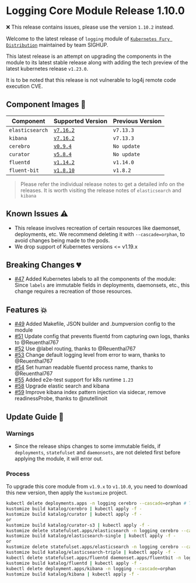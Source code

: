 # Logging Core Module Release 1.10.0

:x: This release contains issues, please use the version `1.10.2` instead.

Welcome to the latest release of `logging` module of [`Kubernetes Fury
Distribution`](https://github.com/sighupio/fury-distribution) maintained by team
SIGHUP.

This latest release is an attempt on upgrading the components in the module to
its latest stable release along with adding the tech preview of the latest
kubernetes release `v1.23.0`.

It is to be noted that this release is not vulnerable to log4j remote code execution CVE.

## Component Images 🚢

| Component       | Supported Version                                                                                      | Previous Version |
|-----------------|--------------------------------------------------------------------------------------------------------|------------------|
| `elasticsearch` | [`v7.16.2`](https://www.elastic.co/guide/en/elasticsearch/reference/current/release-notes-7.16.3.html) | `v7.13.3`        |
| `kibana`        | [`v7.16.2`](https://www.elastic.co/guide/en/kibana/current/release-notes-7.16.2.html)                  | `v7.13.3`        |
| `cerebro`       | [`v0.9.4`](https://github.com/lmenezes/cerebro/releases/tag/v0.9.4)                                    | `No update`      |
| `curator`       | [`v5.8.4`](https://github.com/elastic/curator/releases/tag/v5.8.4)                                     | `No update`      |
| `fluentd`       | [`v1.14.2`](https://github.com/fluent/fluentd/releases/tag/v1.14.2)                                    | `v1.14.0`        |
| `fluent-bit`    | [`v1.8.10`](https://fluentbit.io/announcements/v1.8.10/)                                               | `v1.8.2`         |

> Please refer the individual release notes to get a detailed info on the
> releases. It is worth visiting the release notes of `elasticsearch` and `kibana`

## Known Issues ⚠️

- This release involves recreation of certain resources like daemonset, deployments, etc. We recommend deleting it with `--cascade=orphan`, to avoid changes being made to the pods.
- We drop support of Kubernetes versions <= v1.19.x

## Breaking Changes 💔

- [#47](https://github.com/sighupio/fury-kubernetes-logging/pull/47) Added Kubernetes labels to all the components of the module: Since `labels` are immutable fields in deployments, daemonsets, etc., this change requires a recreation of those resources.

## Features 💥

- [#49](https://github.com/sighupio/fury-kubernetes-logging/pull/49) Added Makefile, JSON builder and .bumpversion config to the module
- [#51](https://github.com/sighupio/fury-kubernetes-logging/pull/51) Update config that prevents fluentd from capturing own logs, thanks to @Reuenthal767
- [#52](https://github.com/sighupio/fury-kubernetes-logging/pull/52) Use @label routing, thanks to @Reuenthal767
- [#53](https://github.com/sighupio/fury-kubernetes-logging/pull/53) Change default logging level from error to warn, thanks to @Reuenthal767
- [#54](https://github.com/sighupio/fury-kubernetes-logging/pull/54) Set human readable fluentd process name, thanks to @Reuenthal767
- [#55](https://github.com/sighupio/fury-kubernetes-logging/pull/55) Added e2e-test support for k8s runtime `1.23`
- [#58](https://github.com/sighupio/fury-kubernetes-logging/pull/58) Upgrade elastic search and kibana
- [#59](https://github.com/sighupio/fury-kubernetes-logging/pull/59) Improve kibana index pattern injection via sidecar, remove readinessProbe, thanks to @nutellinoit

## Update Guide 🦮

### Warnings

- Since the release ships changes to some immutable fields, if `deployments`, `statefulset` and `daemonsets`, are not deleted first before applying the module, it will error out.

### Process

To upgrade this core module from `v1.9.x` to `v1.10.0`, you need to download this new version, then apply the `kustomize` project.

```bash
kubectl delete deployments.apps -n logging cerebro --cascade=orphan # This delete deployments, ds, etc. so the newly added labels can be applied
kustomize build katalog/cerebro | kubectl apply -f -
kustomize build katalog/curator | kubectl apply -f -
or
kustomize build katalog/curator-s3 | kubectl apply -f -
kustomize delete statefulset.apps/elasticsearch -n logging cerebro --cascade=orphan
kustomize build katalog/elasticsearch-single | kubectl apply -f -
or
kustomize delete statefulset.apps/elasticsearch -n logging cerebro --cascade=orphan
kustomize build katalog/elasticsearch-triple | kubectl apply -f -
kubectl delete statefulset.apps/fluentd daemonset.apps/fluentbit -n logging --cascade=orphan
kustomize build katalog/fluentd | kubectl apply -f -
kubectl delete deployment.apps/kibana -n logging --cascade=orphan
kustomize build katalog/kibana | kubectl apply -f -
```
